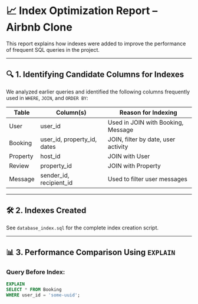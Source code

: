 # 📈 Index Optimization Report – Airbnb Clone

This report explains how indexes were added to improve the performance of frequent SQL queries in the project.

---

## 🔍 1. Identifying Candidate Columns for Indexes

We analyzed earlier queries and identified the following columns frequently used in `WHERE`, `JOIN`, and `ORDER BY`:

| Table     | Column(s)                         | Reason for Indexing                     |
|-----------|-----------------------------------|-----------------------------------------|
| User      | user_id                           | Used in JOIN with Booking, Message      |
| Booking   | user_id, property_id, dates       | JOIN, filter by date, user activity     |
| Property  | host_id                           | JOIN with User                          |
| Review    | property_id                       | JOIN with Property                      |
| Message   | sender_id, recipient_id           | Used to filter user messages            |

---

## 🛠️ 2. Indexes Created

See `database_index.sql` for the complete index creation script.

---

## 📊 3. Performance Comparison Using `EXPLAIN`

### Query Before Index:

```sql
EXPLAIN
SELECT * FROM Booking
WHERE user_id = 'some-uuid';
